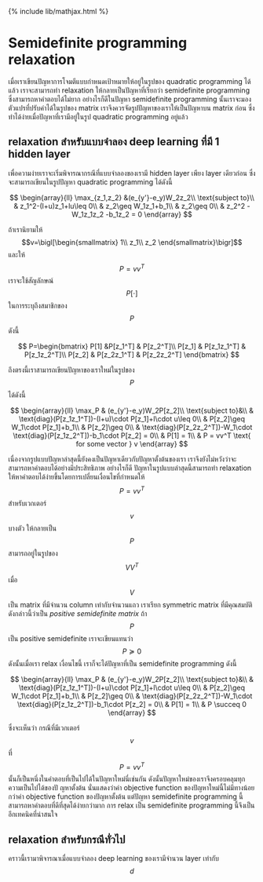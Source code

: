 {% include lib/mathjax.html %}
# Semidefinite programming relaxation

เมื่อเราเขียนปัญหาการโจมตีแบบกำหนดเป้าหมายให้อยู่ในรูปของ quadratic programming ได้แล้ว เราจะสามารถทำ relaxation ให้กลายเป็นปัญหาที่เรียกว่า semidefinite programming ซึ่งสามารถหาคำตอบได้ไม่ยาก อย่างไรก็ดีในปัญหา semidefinite programming นั้นเราจะมองตัวแปรที่ปรับค่าได้ในรูปของ matrix เราจึงควรจัดรูปปัญหาของเราให้เป็นปัญหาบน matrix ก่อน ซึ่งทำได้ง่ายเมื่อปัญหาที่เรามีอยู่ในรูป quadratic programming อยู่แล้ว

## relaxation สำหรับแบบจำลอง deep learning ที่มี 1 hidden layer
เพื่อความง่ายเราจะเริ่มพิจารณากรณีที่แบบจำลองของเรามี hidden layer เพียง layer เดียวก่อน ซึ่งจะสามารถเขียนในรูปปัญหา quadratic programming ได้ดังนี้

$$
\begin{array}{ll}
\max_{z_1,z_2} &(e_{y'}-e_y)W_2z_2\\
\text{subject to}\\
& z_1^2-(l+u)z_1+lu\leq 0\\
& z_2\geq W_1z_1+b_1\\
& z_2\geq 0\\
& z_2^2 -W_1z_1z_2 -b_1z_2 = 0
\end{array}
$$

ถ้าเรานิยามให้ $$v=\bigl[\begin{smallmatrix}
1\\
z_1\\
z_2
\end{smallmatrix}\bigr]$$ และให้ $$P=vv^T$$ เราจะใช้สัญลักษณ์ $$P[\cdot]$$ ในการระบุถึงสมาชิกของ $$P$$ ดังนี้

$$
P=\begin{bmatrix}
P[1] &P[z_1^T] & P[z_2^T]\\
P[z_1] & P[z_1z_1^T] & P[z_1z_2^T]\\
P[z_2] & P[z_2z_1^T] & P[z_2z_2^T]
\end{bmatrix}
$$

ถึงตรงนี้เราสามารถเขียนปัญหาของเราใหม่ในรูปของ $$P$$ ได้ดังนี้

$$
\begin{array}{ll}
\max_P & (e_{y'}-e_y)W_2P[z_2]\\
\text{subject to}&\\
& \text{diag}(P[z_1z_1^T])-(l+u)\cdot P[z_1]+l\cdot u\leq 0\\
& P[z_2]\geq W_1\cdot P[z_1]+b_1\\
& P[z_2]\geq 0\\
& \text{diag}(P[z_2z_2^T])-W_1\cdot \text{diag}(P[z_1z_2^T])-b_1\cdot P[z_2] = 0\\
& P[1] = 1\\
& P = vv^T \text{ for some vector } v
\end{array}
$$

เนื่องจากรูปแบบปัญหาล่าสุดนี้ยังคงเป็นปัญหาเดียวกับปัญหาตั้งต้นของเรา เราจึงยังไม่หวังว่าจะสามารถหาคำตอบได้อย่างมีประสิทธิภาพ อย่างไรก็ดี ปัญหาในรูปแบบล่าสุดนี้สามารถทำ relaxation ให้หาคำตอบได้ง่ายขึ้นโดยการเปลี่ยนเงื่อนไขที่กำหนดให้ $$P=vv^T$$ สำหรับเวกเตอร์ $$v$$ บางตัว ให้กลายเป็น $$P$$ สามารถอยู่ในรูปของ $$VV^T$$ เมื่อ $$V$$ เป็น matrix ที่มีจำนวน column เท่ากับจำนวนแถว เราเรียก symmetric matrix ที่มีคุณสมบัติดังกล่าวนี้ว่าเป็น _positive semidefinite matrix_ ถ้า $$P$$ เป็น positive semidefinite เราจะเขียนแทนว่า $$P\succeq 0$$ ดังนั้นเมื่อเรา relax เงื่อนไขนี้ เราก็จะได้ปัญหาที่เป็น semidefinite programming ดังนี้

$$
\begin{array}{ll}
\max_P & (e_{y'}-e_y)W_2P[z_2]\\
\text{subject to}&\\
& \text{diag}(P[z_1z_1^T])-(l+u)\cdot P[z_1]+l\cdot u\leq 0\\
& P[z_2]\geq W_1\cdot P[z_1]+b_1\\
& P[z_2]\geq 0\\
& \text{diag}(P[z_2z_2^T])-W_1\cdot \text{diag}(P[z_1z_2^T])-b_1\cdot P[z_2] = 0\\
& P[1] = 1\\
& P \succeq 0
\end{array}
$$

ซึ่งจะเห็นว่า กรณีที่มีเวกเตอร์ $$v$$ ที่ $$P=vv^T$$ นั้นก็เป็นหนึ่งในคำตอบที่เป็นไปได้ในปัญหาใหม่นี่เช่นกัน ดังนั้นปัญหาใหม่ของเราจึงครอบคลุมทุกความเป็นไปได้ของปั
ญหาตั้งต้น นั่นแสดงว่าค่า objective function ของปัญหาใหม่นี้ไม่มีทางน้อยกว่าค่า objective function ของปัญหาตั้งต้น แต่ปัญหา semidefinite programming นี้สามารถหาคำตอบที่ดีที่สุดได้ง่ายกว่ามาก การ relax เป็น semidefinite programming นี้จึงเป็นอีกเทคนิคที่น่าสนใจ

## relaxation สำหรับกรณีทั่วไป
คราวนี้เรามาพิจารณาเมื่อแบบจำลอง deep learning ของเรามีจำนวน layer เท่ากับ $$d$$
